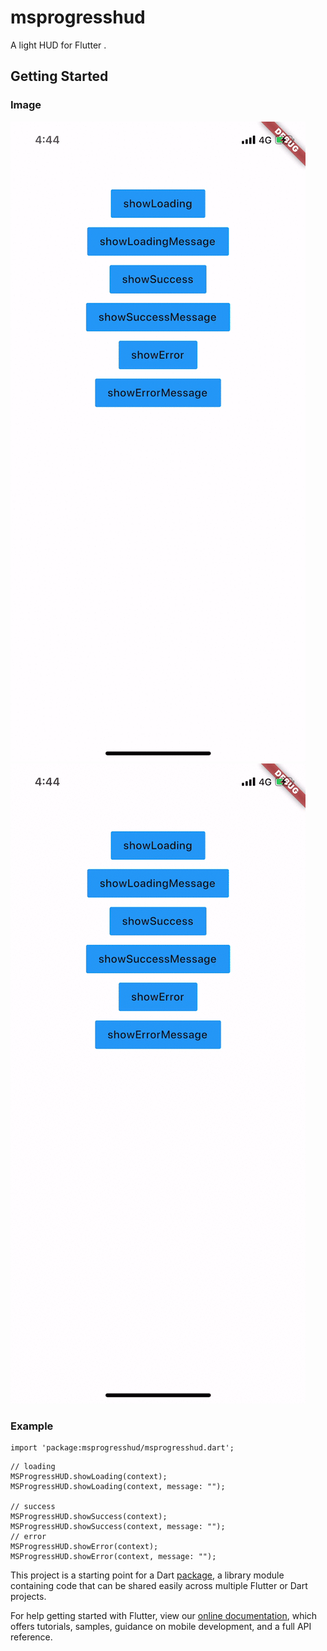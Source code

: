 # msprogresshud

A light HUD for Flutter .

## Getting Started

### Image

![1](https://github.com/Mystical-Fan/Mystical-Fan-msprogresshud/blob/master/images/1.gif)
![2](https://github.com/Mystical-Fan/Mystical-Fan-msprogresshud/blob/master/images/2.gif)

### Example
```
import 'package:msprogresshud/msprogresshud.dart';
```

```
// loading
MSProgressHUD.showLoading(context);
MSProgressHUD.showLoading(context, message: "");

// success
MSProgressHUD.showSuccess(context);
MSProgressHUD.showSuccess(context, message: "");
// error
MSProgressHUD.showError(context);
MSProgressHUD.showError(context, message: "");
```

This project is a starting point for a Dart
[package](https://flutter.dev/developing-packages/),
a library module containing code that can be shared easily across
multiple Flutter or Dart projects.

For help getting started with Flutter, view our 
[online documentation](https://flutter.dev/docs), which offers tutorials, 
samples, guidance on mobile development, and a full API reference.
